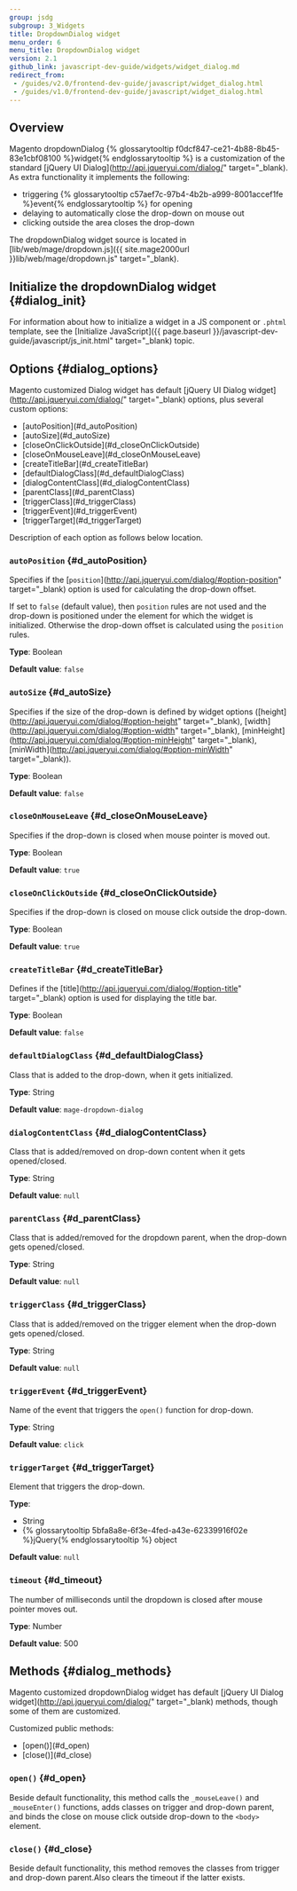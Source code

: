 ```yaml
---
group: jsdg
subgroup: 3_Widgets
title: DropdownDialog widget
menu_order: 6
menu_title: DropdownDialog widget
version: 2.1
github_link: javascript-dev-guide/widgets/widget_dialog.md
redirect_from:
 - /guides/v2.0/frontend-dev-guide/javascript/widget_dialog.html
 - /guides/v1.0/frontend-dev-guide/javascript/widget_dialog.html
---
```

## Overview
Magento dropdownDialog {% glossarytooltip f0dcf847-ce21-4b88-8b45-83e1cbf08100 %}widget{% endglossarytooltip %} is a customization of the standard [jQuery UI Dialog](http://api.jqueryui.com/dialog/" target="_blank). As extra functionality it implements the following:
<ul>
<li>triggering {% glossarytooltip c57aef7c-97b4-4b2b-a999-8001accef1fe %}event{% endglossarytooltip %} for opening</li>
<li>delaying to automatically close the drop-down on mouse out</li>
<li>clicking outside the area closes the drop-down</li>
</ul>

The dropdownDialog widget source is located in [lib/web/mage/dropdown.js]({{ site.mage2000url }}lib/web/mage/dropdown.js" target="_blank).

## Initialize the dropdownDialog widget {#dialog_init}

For information about how to initialize a widget in a JS component or `.phtml` template, see the [Initialize JavaScript]({{ page.baseurl }}/javascript-dev-guide/javascript/js_init.html" target="_blank) topic.

## Options {#dialog_options}
 
Magento customized Dialog widget has default [jQuery UI Dialog widget](http://api.jqueryui.com/dialog/" target="_blank) options, plus several custom options:
<ul>
<li>[autoPosition](#d_autoPosition)</li>
<li>[autoSize](#d_autoSize)</li>
<li>[closeOnClickOutside](#d_closeOnClickOutside)</li>
<li>[closeOnMouseLeave](#d_closeOnMouseLeave)</li>
<li>[createTitleBar](#d_createTitleBar)</li>
<li>[defaultDialogClass](#d_defaultDialogClass)</li>
<li>[dialogContentClass](#d_dialogContentClass)</li>
<li>[parentClass](#d_parentClass)</li>
<li>[triggerClass](#d_triggerClass)</li>
<li>[triggerEvent](#d_triggerEvent)</li>
<li>[triggerTarget](#d_triggerTarget)</li>
</ul>

Description of each option as follows below location.

### <code>autoPosition</code> {#d_autoPosition}
Specifies if the [<code>position</code>](http://api.jqueryui.com/dialog/#option-position" target="_blank) option is used for calculating the drop-down offset. 

If set to `false` (default value), then `position` rules are not used and the drop-down is positioned under the element for which the widget is initialized. Otherwise the drop-down offset is calculated using the `position` rules.  

**Type**: Boolean

**Default value**: `false`


### <code>autoSize</code> {#d_autoSize}

Specifies if the size of the drop-down is defined by widget options ([height](http://api.jqueryui.com/dialog/#option-height" target="_blank), [width](http://api.jqueryui.com/dialog/#option-width" target="_blank), [minHeight](http://api.jqueryui.com/dialog/#option-minHeight" target="_blank), [minWidth](http://api.jqueryui.com/dialog/#option-minWidth" target="_blank)).

**Type**: Boolean

**Default value**: `false`


### <code>closeOnMouseLeave</code> {#d_closeOnMouseLeave}
Specifies if the drop-down is closed when mouse pointer is moved out.

**Type**: Boolean

**Default value**: `true`

### <code>closeOnClickOutside</code> {#d_closeOnClickOutside}
Specifies if the drop-down is closed on mouse click outside the drop-down.

**Type**: Boolean

**Default value**: `true`

### <code>createTitleBar</code> {#d_createTitleBar}
Defines if the [title](http://api.jqueryui.com/dialog/#option-title" target="_blank) option is used for displaying the title bar.

**Type**: Boolean

**Default value**: `false`

### <code>defaultDialogClass</code> {#d_defaultDialogClass}
Class that is added to the drop-down, when it gets initialized.


**Type**: String

**Default value**: `mage-dropdown-dialog`

### <code>dialogContentClass</code> {#d_dialogContentClass}
Class that is added/removed on drop-down content when it gets opened/closed.

**Type**: String

**Default value**: `null`

### <code>parentClass</code> {#d_parentClass}
Class that is added/removed for the dropdown parent, when the drop-down gets opened/closed.

**Type**: String

**Default value**: `null`

### <code>triggerClass</code> {#d_triggerClass}
Class that is added/removed on the trigger element when the drop-down gets opened/closed.

**Type**: String

**Default value**: `null`

### <code>triggerEvent</code> {#d_triggerEvent}
Name of the event that triggers the `open()` function for drop-down.

**Type**: String

**Default value**: `click`


### <code>triggerTarget</code> {#d_triggerTarget}
Element that triggers the drop-down.

**Type**: 

- String
- {% glossarytooltip 5bfa8a8e-6f3e-4fed-a43e-62339916f02e %}jQuery{% endglossarytooltip %} object

**Default value**: `null`


### <code>timeout</code> {#d_timeout}
The number of milliseconds until the dropdown is closed after mouse pointer moves out.

**Type**: Number

**Default value**: 500


## Methods {#dialog_methods}
Magento customized dropdownDialog widget has default [jQuery UI Dialog widget](http://api.jqueryui.com/dialog/" target="_blank) methods, though some of them are customized. 


Customized public methods:
<ul>
<li>[open()](#d_open)</li>
<li>[close()](#d_close)</li>
</ul>

### <code>open()</code> {#d_open}
Beside default functionality, this method calls the `_mouseLeave()` and `_mouseEnter()` functions, adds classes on trigger and drop-down parent, and binds the close on mouse click outside drop-down to the `<body>` element.

### <code>close()</code> {#d_close}
Beside default functionality, this method removes the classes from trigger and drop-down parent.Also clears the timeout if the latter exists.

